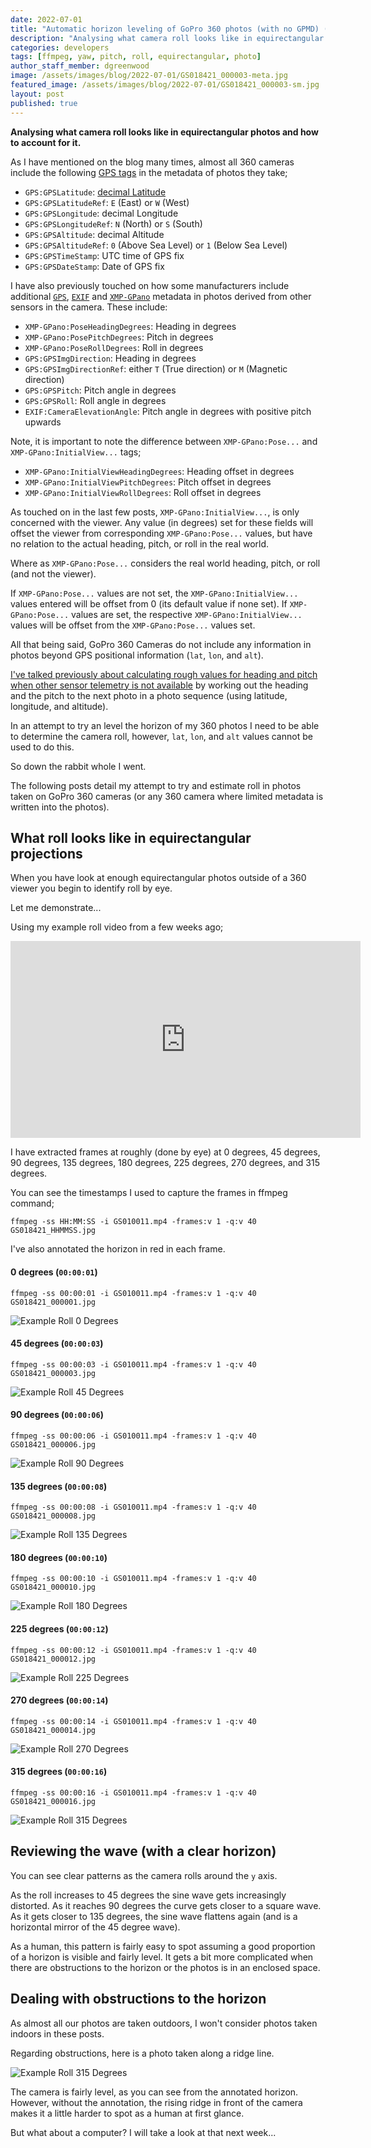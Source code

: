 ```yaml
---
date: 2022-07-01
title: "Automatic horizon leveling of GoPro 360 photos (with no GPMD) (Part 1)"
description: "Analysing what camera roll looks like in equirectangular photos and how to account for it."
categories: developers
tags: [ffmpeg, yaw, pitch, roll, equirectangular, photo]
author_staff_member: dgreenwood
image: /assets/images/blog/2022-07-01/GS018421_000003-meta.jpg
featured_image: /assets/images/blog/2022-07-01/GS018421_000003-sm.jpg
layout: post
published: true
---
```


**Analysing what camera roll looks like in equirectangular photos and how to account for it.**

As I have mentioned on the blog many times, almost all 360 cameras include the following [GPS tags](https://exiftool.org/TagNames/GPS.html) in the metadata of photos they take;

* `GPS:GPSLatitude`: [decimal Latitude](/blog/reading-decimal-gps-coordinates-like-a-computer)
* `GPS:GPSLatitudeRef`: `E` (East) or `W` (West)
* `GPS:GPSLongitude`: decimal Longitude
* `GPS:GPSLongitudeRef`: `N` (North) or `S` (South)
* `GPS:GPSAltitude`: decimal Altitude
* `GPS:GPSAltitudeRef`: `0` (Above Sea Level) or `1` (Below Sea Level)
* `GPS:GPSTimeStamp`: UTC time of GPS fix
* `GPS:GPSDateStamp`: Date of GPS fix

I have also previously touched on how some manufacturers include additional [`GPS`](https://exiftool.org/TagNames/GPS.html), [`EXIF`](https://exiftool.org/TagNames/EXIF.html) and [`XMP-GPano`](https://exiftool.org/TagNames/XMP.html#GPano) metadata in photos derived from other sensors in the camera. These include:

* `XMP-GPano:PoseHeadingDegrees`: Heading in degrees
* `XMP-GPano:PosePitchDegrees`: Pitch in degrees
* `XMP-GPano:PoseRollDegrees`: Roll in degrees
* `GPS:GPSImgDirection`: Heading in degrees
* `GPS:GPSImgDirectionRef`: either `T` (True direction) or `M` (Magnetic direction)
* `GPS:GPSPitch`: Pitch angle in degrees
* `GPS:GPSRoll`: Roll angle in degrees
* `EXIF:CameraElevationAngle`: Pitch angle in degrees with positive pitch upwards

Note, it is important to note the difference between `XMP-GPano:Pose...` and `XMP-GPano:InitialView...` tags;

* `XMP-GPano:InitialViewHeadingDegrees`: Heading offset in degrees
* `XMP-GPano:InitialViewPitchDegrees`: Pitch offset in degrees
* `XMP-GPano:InitialViewRollDegrees`: Roll offset in degrees

As touched on in the last few posts, `XMP-GPano:InitialView...`, is only concerned with the viewer. Any value (in degrees) set for these fields will offset the viewer from corresponding `XMP-GPano:Pose...` values, but have no relation to the actual heading, pitch, or roll in the real world.

Where as `XMP-GPano:Pose...` considers the real world heading, pitch, or roll (and not the viewer).

If `XMP-GPano:Pose...` values are not set, the `XMP-GPano:InitialView...` values entered will be offset from 0 (its default value if none set). If `XMP-GPano:Pose...` values are set, the respective `XMP-GPano:InitialView...` values will be offset from the `XMP-GPano:Pose...` values set.

All that being said, GoPro 360 Cameras do not include any information in photos beyond GPS positional information (`lat`, `lon`, and `alt`).

[I've talked previously about calculating rough values for heading and pitch when other sensor telemetry is not available](/blog/what-direction-are-you-facing) by working out the heading and the pitch to the next photo in a photo sequence (using latitude, longitude, and altitude).

In an attempt to try an level the horizon of my 360 photos I need to be able to determine the camera roll, however, `lat`, `lon`, and `alt` values cannot be used to do this.

So down the rabbit whole I went.

The following posts detail my attempt to try and estimate roll in photos taken on GoPro 360 cameras (or any 360 camera where limited metadata is written into the photos).

## What roll looks like in equirectangular projections

When you have look at enough equirectangular photos outside of a 360 viewer you begin to identify roll by eye.

Let me demonstrate...

Using my example roll video from a few weeks ago;

<iframe width="560" height="315" src="https://www.youtube-nocookie.com/embed/GDtz_K6k-Dg" title="YouTube video player" frameborder="0" allow="accelerometer; autoplay; clipboard-write; encrypted-media; gyroscope; picture-in-picture" allowfullscreen></iframe>

I have extracted frames at roughly (done by eye) at 0 degrees, 45 degrees, 90 degrees, 135 degrees, 180 degrees, 225 degrees, 270 degrees, and 315 degrees.

You can see the timestamps I used to capture the frames in ffmpeg command;

```shell
ffmpeg -ss HH:MM:SS -i GS010011.mp4 -frames:v 1 -q:v 40 GS018421_HHMMSS.jpg
```

I've also annotated the horizon in red in each frame.

#### 0 degrees (`00:00:01`)

```shell
ffmpeg -ss 00:00:01 -i GS010011.mp4 -frames:v 1 -q:v 40 GS018421_000001.jpg
```

<img class="img-fluid" src="/assets/images/blog/2022-07-01/GS018421_000001-annotated.jpg" alt="Example Roll 0 Degrees" title="Example Roll 0 Degrees" />

#### 45 degrees (`00:00:03`)

```shell
ffmpeg -ss 00:00:03 -i GS010011.mp4 -frames:v 1 -q:v 40 GS018421_000003.jpg
```

<img class="img-fluid" src="/assets/images/blog/2022-07-01/GS018421_000003-annotated.jpg" alt="Example Roll 45 Degrees" title="Example Roll 45 Degrees" />

#### 90 degrees (`00:00:06`)

```shell
ffmpeg -ss 00:00:06 -i GS010011.mp4 -frames:v 1 -q:v 40 GS018421_000006.jpg
```

<img class="img-fluid" src="/assets/images/blog/2022-07-01/GS018421_000006-annotated.jpg" alt="Example Roll 90 Degrees" title="Example Roll 90 Degrees" />

#### 135 degrees (`00:00:08`)

```shell
ffmpeg -ss 00:00:08 -i GS010011.mp4 -frames:v 1 -q:v 40 GS018421_000008.jpg
```

<img class="img-fluid" src="/assets/images/blog/2022-07-01/GS018421_000008-annotated.jpg" alt="Example Roll 135 Degrees" title="Example Roll 135 Degrees" />

#### 180 degrees (`00:00:10`)

```shell
ffmpeg -ss 00:00:10 -i GS010011.mp4 -frames:v 1 -q:v 40 GS018421_000010.jpg
```

<img class="img-fluid" src="/assets/images/blog/2022-07-01/GS018421_000010-annotated.jpg" alt="Example Roll 180 Degrees" title="Example Roll 180 Degrees" />

#### 225 degrees (`00:00:12`)

```shell
ffmpeg -ss 00:00:12 -i GS010011.mp4 -frames:v 1 -q:v 40 GS018421_000012.jpg
```

<img class="img-fluid" src="/assets/images/blog/2022-07-01/GS018421_000012-annotated.jpg" alt="Example Roll 225 Degrees" title="Example Roll 225 Degrees" />

#### 270 degrees (`00:00:14`)

```shell
ffmpeg -ss 00:00:14 -i GS010011.mp4 -frames:v 1 -q:v 40 GS018421_000014.jpg
```

<img class="img-fluid" src="/assets/images/blog/2022-07-01/GS018421_000014-annotated.jpg" alt="Example Roll 270 Degrees" title="Example Roll 270 Degrees" />

#### 315 degrees (`00:00:16`)

```shell
ffmpeg -ss 00:00:16 -i GS010011.mp4 -frames:v 1 -q:v 40 GS018421_000016.jpg
```

<img class="img-fluid" src="/assets/images/blog/2022-07-01/GS018421_000016-annotated.jpg" alt="Example Roll 315 Degrees" title="Example Roll 315 Degrees" />

## Reviewing the wave (with a clear horizon)

You can see clear patterns as the camera rolls around the `y` axis.

As the roll increases to 45 degrees the sine wave gets increasingly distorted. As it reaches 90 degrees the curve gets closer to a square wave. As it gets closer to 135 degrees, the sine wave flattens again (and is a horizontal mirror of the 45 degree wave).

As a human, this pattern is fairly easy to spot assuming a good proportion of a horizon is visible and fairly level. It gets a bit more complicated when there are obstructions to the horizon or the photos is in an enclosed space.

## Dealing with obstructions to the horizon

As almost all our photos are taken outdoors, I won't consider photos taken indoors in these posts.

Regarding obstructions, here is a photo taken along a ridge line.

<img class="img-fluid" src="/assets/images/blog/2022-07-01/GSAD0340-annotated.jpg" alt="Example Roll 315 Degrees" title="Example Roll 315 Degrees" />

The camera is fairly level, as you can see from the annotated horizon. However, without the annotation, the rising ridge in front of the camera makes it a little harder to spot as a human at first glance.

But what about a computer? I will take a look at that next week...